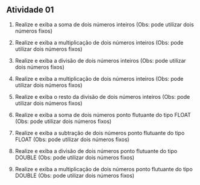 ## Atividade 01

1. Realize e exiba a soma de dois números inteiros (Obs: pode utilizar dois números fixos)

2. Realize e exiba a multiplicação de dois números inteiros (Obs: pode utilizar dois números fixos)

3. Realize e exiba a divisão de dois números inteiros (Obs: pode utilizar dois números fixos)
 
4. Realize e exiba a multiplicação de dois números inteiros (Obs: pode utilizar dois números fixos)

5. Realize e exiba o resto da divisão de dois números inteiros (Obs: pode utilizar dois números fixos)

6. Realize e exiba a soma de dois números ponto flutuante do tipo FLOAT (Obs: pode utilizar dois números fixos)

7. Realize e exiba a subtração de dois números ponto flutuante do tipo FLOAT (Obs: pode utilizar dois números fixos)

8. Realize e exiba a divisão de dois números ponto flutuante do tipo DOUBLE (Obs: pode utilizar dois números fixos)

9. Realize e exiba a multiplicação de dois números ponto flutuante do tipo DOUBLE (Obs: pode utilizar dois números fixos)